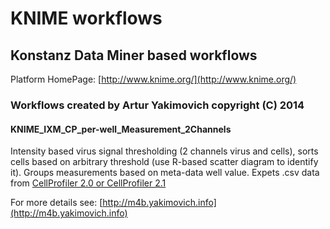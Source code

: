 # KNIME workflows

## Konstanz Data Miner based workflows
Platform HomePage: [http://www.knime.org/](http://www.knime.org/)
### Workflows created by Artur Yakimovich copyright (C) 2014

#### KNIME_IXM_CP_per-well_Measurement_2Channels
Intensity based virus signal thresholding (2 channels virus and cells), sorts cells based on arbitrary threshold (use R-based scatter diagram to identify it). Groups measurements based on meta-data well value. Expets .csv data from [CellProfiler 2.0 or CellProfiler 2.1](http://cellprofiler.org)

For more details see: [http://m4b.yakimovich.info](http://m4b.yakimovich.info)
